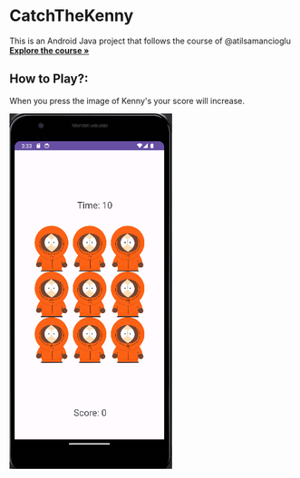 # CatchTheKenny

This is an Android Java project that follows the course of @atilsamancioglu 
    <br />
    <a href="https://www.udemy.com/course/android-o-mobil-uygulama-dersi-kotlin-java/" target="_blank"><strong>Explore the course »</strong></a>
    <br />
  
## How to Play?: 
When you press the image of Kenny's your score will increase.

<img src="Screenshot 2023-08-24 153343.png"> 
